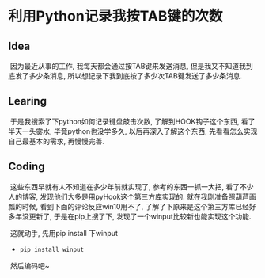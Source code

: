 # 利用Python记录我按TAB键的次数

## Idea

​		因为最近从事的工作, 我每天都会通过按TAB键来发送消息, 但是我又不知道我到底发了多少条消息, 所以想记录下我到底按了多少次TAB键发送了多少条消息.

## Learing

​		于是我搜索了下python如何记录键盘敲击次数, 了解到HOOK钩子这个东西, 看了半天一头雾水, 毕竟python也没学多久, 以后再深入了解这个东西, 先看看怎么实现自己最基本的需求, 再慢慢完善.

## Coding

​		这些东西早就有人不知道在多少年前就实现了, 参考的东西一抓一大把, 看了不少人的博客, 发现他们大多是用pyHook这个第三方库实现的. 就在我刚准备照葫芦画瓢的时候, 看到下面的评论反应win10用不了, 了解了下原来是这个第三方库已经好多年没更新了, 于是在pip上搜了下, 发现了一个winput比较新也能实现这个功能. 

​		这就动手, 先用pip install 下winput

* ```python
  pip install winput
  ```



​		然后编码吧~